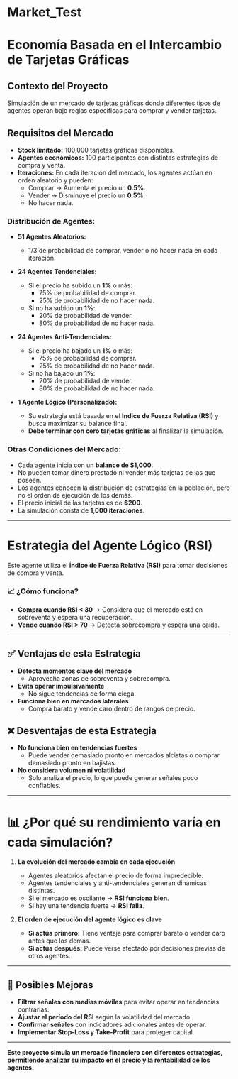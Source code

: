 # Market_Test

# Economía Basada en el Intercambio de Tarjetas Gráficas

## Contexto del Proyecto
Simulación de un mercado de tarjetas gráficas donde diferentes tipos de agentes operan bajo reglas específicas para comprar y vender tarjetas.

## Requisitos del Mercado

- **Stock limitado:** 100,000 tarjetas gráficas disponibles.
- **Agentes económicos:** 100 participantes con distintas estrategias de compra y venta.
- **Iteraciones:** En cada iteración del mercado, los agentes actúan en orden aleatorio y pueden:
  - Comprar → Aumenta el precio un **0.5%**.
  - Vender → Disminuye el precio un **0.5%**.
  - No hacer nada.

### Distribución de Agentes:
- **51 Agentes Aleatorios:**  
  - 1/3 de probabilidad de comprar, vender o no hacer nada en cada iteración.

- **24 Agentes Tendenciales:**  
  - Si el precio ha subido un **1%** o más:  
    - 75% de probabilidad de comprar.  
    - 25% de probabilidad de no hacer nada.  
  - Si no ha subido un **1%**:  
    - 20% de probabilidad de vender.  
    - 80% de probabilidad de no hacer nada.

- **24 Agentes Anti-Tendenciales:**  
  - Si el precio ha bajado un **1%** o más:  
    - 75% de probabilidad de comprar.  
    - 25% de probabilidad de no hacer nada.  
  - Si no ha bajado un **1%**:  
    - 20% de probabilidad de vender.  
    - 80% de probabilidad de no hacer nada.

- **1 Agente Lógico (Personalizado):**  
  - Su estrategia está basada en el **Índice de Fuerza Relativa (RSI)** y busca maximizar su balance final.
  - **Debe terminar con cero tarjetas gráficas** al finalizar la simulación.

### Otras Condiciones del Mercado:
- Cada agente inicia con un **balance de $1,000**.
- No pueden tomar dinero prestado ni vender más tarjetas de las que poseen.
- Los agentes conocen la distribución de estrategias en la población, pero no el orden de ejecución de los demás.
- El precio inicial de las tarjetas es de **$200**.
- La simulación consta de **1,000 iteraciones**.

---

# Estrategia del Agente Lógico (RSI)

Este agente utiliza el **Índice de Fuerza Relativa (RSI)** para tomar decisiones de compra y venta.

### 📈 ¿Cómo funciona?
- **Compra cuando RSI < 30** → Considera que el mercado está en sobreventa y espera una recuperación.
- **Vende cuando RSI > 70** → Detecta sobrecompra y espera una caída.

---

## ✅ **Ventajas de esta Estrategia**
- **Detecta momentos clave del mercado**  
  - Aprovecha zonas de sobreventa y sobrecompra.
- **Evita operar impulsivamente**  
  - No sigue tendencias de forma ciega.
- **Funciona bien en mercados laterales**  
  - Compra barato y vende caro dentro de rangos de precio.

## ❌ **Desventajas de esta Estrategia**
- **No funciona bien en tendencias fuertes**  
  - Puede vender demasiado pronto en mercados alcistas o comprar demasiado pronto en bajistas.
- **No considera volumen ni volatilidad**  
  - Solo analiza el precio, lo que puede generar señales poco confiables.

---

# 📊 ¿Por qué su rendimiento varía en cada simulación?
1. **La evolución del mercado cambia en cada ejecución**  
   - Agentes aleatorios afectan el precio de forma impredecible.  
   - Agentes tendenciales y anti-tendenciales generan dinámicas distintas.  
   - Si el mercado es oscilante → **RSI funciona bien**.  
   - Si hay una tendencia fuerte → **RSI falla**.

2. **El orden de ejecución del agente lógico es clave**  
   - **Si actúa primero:** Tiene ventaja para comprar barato o vender caro antes que los demás.  
   - **Si actúa después:** Puede verse afectado por decisiones previas de otros agentes.

---

## 🔧 **Posibles Mejoras**
- **Filtrar señales con medias móviles** para evitar operar en tendencias contrarias.  
- **Ajustar el período del RSI** según la volatilidad del mercado.  
- **Confirmar señales** con indicadores adicionales antes de operar.  
- **Implementar Stop-Loss y Take-Profit** para proteger capital.

---

**Este proyecto simula un mercado financiero con diferentes estrategias, permitiendo analizar su impacto en el precio y la rentabilidad de los agentes.**

